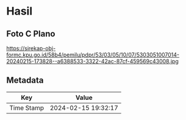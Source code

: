 # Hasil

## Foto C Plano

https://sirekap-obj-formc.kpu.go.id/58b4/pemilu/pdpr/53/03/05/10/07/5303051007014-20240215-173828--a6388533-3322-42ac-87cf-459569c43008.jpg


## Metadata

| Key        | Value               |
| ---------- | ------------------- |
| Time Stamp | 2024-02-15 19:32:17 |



